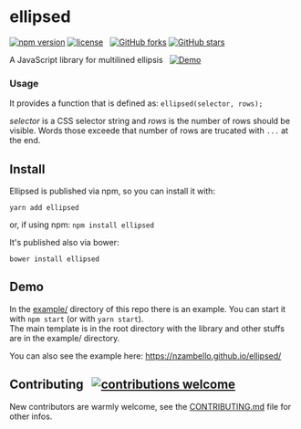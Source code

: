 # ellipsed
[![npm version](https://badge.fury.io/js/ellipsed.svg)](https://badge.fury.io/js/ellipsed)
[![license](https://img.shields.io/github/license/nzambello/ellipsed.svg)]()&nbsp;&nbsp;
[![GitHub forks](https://img.shields.io/github/forks/nzambello/ellipsed.svg?style=social&label=Fork)]()
[![GitHub stars](https://img.shields.io/github/stars/nzambello/ellipsed.svg?style=social&label=Star)]()  
  
A JavaScript library for multilined ellipsis &nbsp; [![Demo](https://img.shields.io/badge/Demo-here-yellowgreen.svg)](https://nzambello.github.io/ellipsed/)  
  
  
### Usage
It provides a function that is defined as:
`ellipsed(selector, rows);`

*selector* is a CSS selector string and *rows* is the number of rows should be visible.
Words those exceede that number of rows are trucated with `...` at the end.  

## Install
Ellipsed is published via npm, so you can install it with:
```
yarn add ellipsed
```
or, if using npm: ``` npm install ellipsed ```  
  
It's published also via bower:
```
bower install ellipsed
```
  
  
## Demo  
In the [example/](https://github.com/nzambello/ellipsed/tree/master/example) directory of this repo there is an example.
You can start it with `npm start` (or with `yarn start`).  
The main template is in the root directory with the library and other stuffs are in the example/ directory.

You can also see the example here: https://nzambello.github.io/ellipsed/

## Contributing &nbsp; [![contributions welcome](https://img.shields.io/badge/contributions-welcome-brightgreen.svg?style=flat)](https://github.com/nzambello/ellipsed/issues)
New contributors are warmly welcome, see the [CONTRIBUTING.md](https://github.com/nzambello/ellipsed/blob/master/CONTRIBUTING.md) file for other infos.
